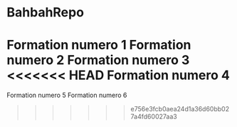 
# BahbahRepo
Formation numero 1
Formation numero 2
Formation numero 3
<<<<<<< HEAD
Formation numero 4
=======
Formation numero 5
Formation numero 6
>>>>>>> e756e3fcb0aea24d1a36d60bb027a4fd60027aa3
